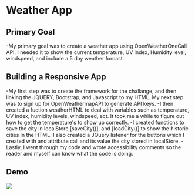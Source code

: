 # Weather App

## Primary Goal
-My primary goal was to create a weather app using OpenWeatherOneCall API. I needed it to show the current temperature, UV index, Humidity level, windspeed, and include a 5 day weather forcast.
## Building a Responsive App
-My first step was to create the framework for the challange, and then linking the JQUERY, Bootstrap, and Javascript to my HTML. My next step was to sign up for OpenWeathermapAPI to generate API keys.
-I then created a fuction weatherHTML to deal with variables such as temperature, UV index, humidity levels, windspeed, ect. It took me a while to figure out how to get the temperature's to show up correctly. 
-I created functions to save the city in localStore [saveCity()], and [loadCity()] to show the historic cities in the HTML. I also created a JQuery listener for the buttons which I created with and attribute call and its value the city stored in localStore.
-Lastly, I went through my code and wrote accessibility comments so the reader and myself can know what the code is doing. 


## Demo

![](WeatherApp/Assets/Capture.PNG)
